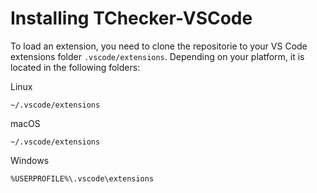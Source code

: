 # Installing TChecker-VSCode

To load an extension, you need to clone the repositorie to your VS Code extensions folder ```.vscode/extensions```. Depending on your platform, it is located in the following folders:

Linux
```
~/.vscode/extensions
```

macOS
```
~/.vscode/extensions
```

Windows
```
%USERPROFILE%\.vscode\extensions
```
